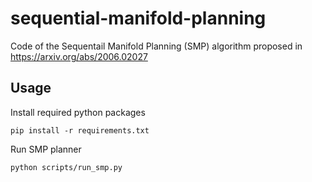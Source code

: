 # sequential-manifold-planning
Code of the Sequentail Manifold Planning (SMP) algorithm proposed in https://arxiv.org/abs/2006.02027

## Usage
Install required python packages 
```
pip install -r requirements.txt
```
Run SMP planner
```
python scripts/run_smp.py
```
